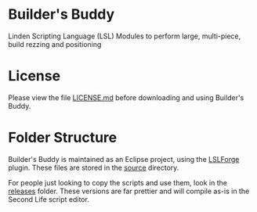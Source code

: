 Builder's Buddy
===============

Linden Scripting Language (LSL) Modules to perform large, multi-piece, build rezzing and positioning

License
=======
Please view the file [LICENSE.md](Licence.md "License") before downloading and using Builder's Buddy.

Folder Structure
================
Builder's Buddy is maintained as an Eclipse project, using the [LSLForge](https://lslforge.googlecode.com "LSLForge") plugin.  These files are stored in the
[source](source "Source") directory.

For people just looking to copy the scripts and use them, look in the [releases](releases "Releases") folder.  These versions are far prettier and will
compile as-is in the Second Life script editor.